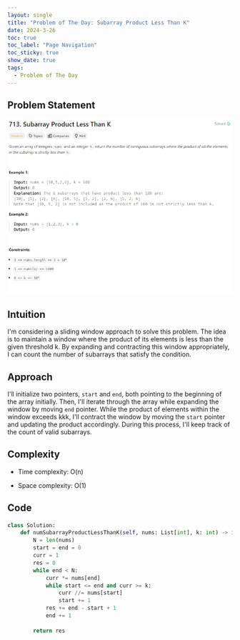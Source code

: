 ```yaml
---
layout: single
title: "Problem of The Day: Subarray Product Less Than K"
date: 2024-3-26
toc: true
toc_label: "Page Navigation"
toc_sticky: true
show_date: true
tags:
  - Problem of The Day
---
```


## Problem Statement

![problem-713](/assets/images/2024-03-26_21-56-08-problem-713.png)

## Intuition

I'm considering a sliding window approach to solve this problem. The idea is to maintain a window where the product of its elements is less than the given threshold k. By expanding and contracting this window appropriately, I can count the number of subarrays that satisfy the condition.

## Approach

I'll initialize two pointers, `start` and `end`, both pointing to the beginning of the array initially. Then, I'll iterate through the array while expanding the window by moving `end` pointer. While the product of elements within the window exceeds kkk, I'll contract the window by moving the `start` pointer and updating the product accordingly. During this process, I'll keep track of the count of valid subarrays.

## Complexity

- Time complexity:
  O(n)

- Space complexity:
  O(1)

## Code

```python
class Solution:
    def numSubarrayProductLessThanK(self, nums: List[int], k: int) -> int:
        N = len(nums)
        start = end = 0
        curr = 1
        res = 0
        while end < N:
            curr *= nums[end]
            while start <= end and curr >= k:
                curr //= nums[start]
                start += 1
            res += end - start + 1
            end += 1

        return res
```
